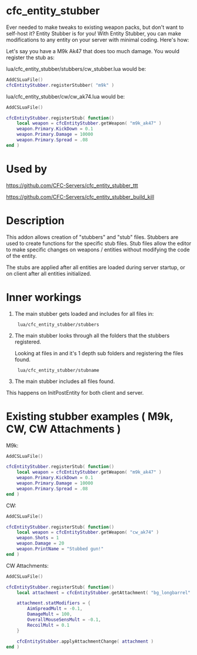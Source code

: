 # cfc_entity_stubber

Ever needed to make tweaks to existing weapon packs, but don't want to self-host it? Entity Stubber is for you!
With Entity Stubber, you can make modifications to any entity on your server with minimal coding. Here's how:

Let's say you have a M9k Ak47 that does too much damage. You would register the stub as:


lua/cfc_entity_stubber/stubbers/cw_stubber.lua would be:
```lua
AddCSLuaFile()
cfcEntityStubber.registerStubber( "m9k" )
```
lua/cfc_entity_stubber/cw/cw_ak74.lua would be:
```lua
AddCSLuaFile()

cfcEntityStubber.registerStub( function()
    local weapon = cfcEntityStubber.getWeapon( "m9k_ak47" )
    weapon.Primary.KickDown = 0.1
    weapon.Primary.Damage = 10000
    weapon.Primary.Spread = .08
end )
```
# Used by
https://github.com/CFC-Servers/cfc_entity_stubber_ttt

https://github.com/CFC-Servers/cfc_entity_stubber_build_kill

# Description
This addon allows creation of "stubbers" and "stub" files. Stubbers are used to create functions for the specific stub files. Stub files allow the editor to make specific changes on weapons / entities without modifying the code of the entity.

The stubs are applied after all entities are loaded during server startup, or on client after all entities initialized.

# Inner workings

1. The main stubber gets loaded and includes for all files in:

        lua/cfc_entity_stubber/stubbers

2. The main stubber looks through all the folders that the stubbers registered.

    Looking at files in and it's 1 depth sub folders and registering the files found.

        lua/cfc_entity_stubber/stubname
    
3. The main stubber includes all files found.

This happens on InitPostEntity for both client and server.

# Existing stubber examples ( M9k, CW, CW Attachments )

M9k:

```lua
AddCSLuaFile()

cfcEntityStubber.registerStub( function()
    local weapon = cfcEntityStubber.getWeapon( "m9k_ak47" )
    weapon.Primary.KickDown = 0.1
    weapon.Primary.Damage = 10000
    weapon.Primary.Spread = .08
end ) 
```

CW:

```lua
AddCSLuaFile()

cfcEntityStubber.registerStub( function()
    local weapon = cfcEntityStubber.getWeapon( "cw_ak74" )
    weapon.Shots = 1
    weapon.Damage = 20
    weapon.PrintName = "Stubbed gun!"
end )
```
CW Attachments:

```lua
AddCSLuaFile()

cfcEntityStubber.registerStub( function()
    local attachment = cfcEntityStubber.getAttachment( "bg_longbarrel" )

    attachment.statModifiers = {
        AimSpreadMult = -0.1,
        DamageMult = 100,
        OverallMouseSensMult = -0.1,
        RecoilMult = 0.1
    }

    cfcEntityStubber.applyAttachmentChange( attachment )
end )
```
